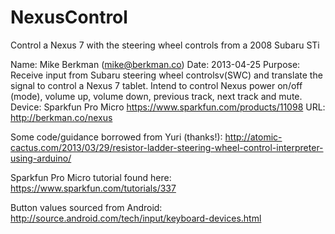 NexusControl
============

Control a Nexus 7 with the steering wheel controls from a 2008 Subaru STi


Name:      Mike Berkman (mike@berkman.co)
Date:      2013-04-25
Purpose:   Receive input from Subaru steering wheel controlsv(SWC) and translate the signal to control a Nexus 7 tablet.
           Intend to control Nexus power on/off (mode), volume up, volume down, previous track, next track and mute.
Device:    Sparkfun Pro Micro
	   https://www.sparkfun.com/products/11098
URL:       http://berkman.co/nexus
    
Some code/guidance borrowed from Yuri (thanks!): 
http://atomic-cactus.com/2013/03/29/resistor-ladder-steering-wheel-control-interpreter-using-arduino/

Sparkfun Pro Micro tutorial found here:
https://www.sparkfun.com/tutorials/337
   
Button values sourced from Android:
http://source.android.com/tech/input/keyboard-devices.html
